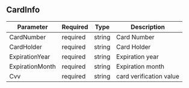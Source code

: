 ## CardInfo
| Parameter       | Required  | Type    | Description              |
|-----------------|-----------|---------|--------------------------|
| CardNumber      | required  | string  | Card Number              |
| CardHolder      | required  | string  | Card Holder              |
| ExpirationYear  | required  | string  | Expiration year          |
| ExpirationMonth | required  | string  | Expiration month         |
| Cvv             | required  | string  | card verification value  |
